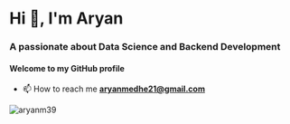 <h1 >Hi 👋, I'm Aryan</h1>
<h3 >A passionate about Data Science and Backend Development</h3>

#### Welcome to my GitHub profile 
- 📫 How to reach me **aryanmedhe21@gmail.com**
<p><img align="left" src="https://github-readme-stats.vercel.app/api/top-langs?username=aryanm39&show_icons=true&locale=en&layout=compact" alt="aryanm39" /></p>
